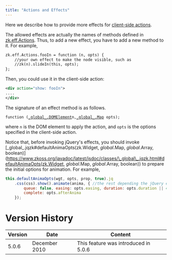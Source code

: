 ```yaml
---
title: "Actions and Effects"
---
```


Here we describe how to provide more effects for [client-side actions]({{site.baseurl}}/zk_dev_ref/ui_patterns/actions_and_effects).

The allowed effects are actually the names of methods defined in
[zk.eff.Actions](https://www.zkoss.org/javadoc/latest/jsdoc/classes/zk.eff.Actions.html). Thus, to add a new
effect, you have to add a new method to it. For example,

```xml
zk.eff.Actions.fooIn = function (n, opts) {
    //your own effect to make the node visible, such as
    //zk(n).slideIn(this, opts);
};
```

Then, you could use it in the client-side action:

```xml
<div action="show: fooIn">
....
</div>
```

The signature of an effect method is as follows.

`function (`[`_global_.DOMElement`](https://www.zkoss.org/javadoc/latest/jsdoc/classes/`_global_.DOMElement`.html)` n, `[`_global_.Map`](https://www.zkoss.org/javadoc/latest/jsdoc/classes/`_global_.Map`.html)` opts);`

where `n` is the DOM element to apply the action, and `opts` is the
options specified in the client-side action.

Notice that, before invoking jQuery's effects, you should invoke
[\_global\_.jqzk#defaultAnimaOpts(zk.Widget, _global_.Map, _global_.Array, boolean)](https://www.zkoss.org/javadoc/latest/jsdoc/classes/\_global\_.jqzk.html#defaultAnimaOpts(zk.Widget, _global_.Map, _global_.Array, boolean))
to prepare the initial options for animation. For example,

```javascript
this.defaultAnimaOpts(wgt, opts, prop, true).jq
    .css(css).show().animate(anima, { //the rest depending the jQuery effect you use
        queue: false, easing: opts.easing, duration: opts.duration || 400,
        complete: opts.afterAnima
    });
```

# Version History

| Version | Date          | Content                              |
|---------|---------------|--------------------------------------|
| 5.0.6   | December 2010 | This feature was introduced in 5.0.6 |
